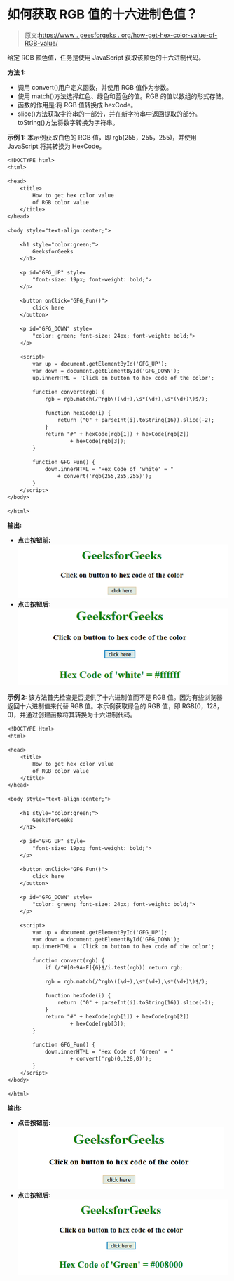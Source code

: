 # 如何获取 RGB 值的十六进制色值？

> 原文:[https://www . geesforgeks . org/how-get-hex-color-value-of-RGB-value/](https://www.geeksforgeeks.org/how-to-get-hex-color-value-of-rgb-value/)

给定 RGB 颜色值，任务是使用 JavaScript 获取该颜色的十六进制代码。

**方法 1:**

*   调用 convert()用户定义函数，并使用 RGB 值作为参数。
*   使用 match()方法选择红色、绿色和蓝色的值。RGB 的值以数组的形式存储。
*   函数的作用是:将 RGB 值转换成 hexCode。
*   slice()方法获取字符串的一部分，并在新字符串中返回提取的部分。toString()方法将数字转换为字符串。

**示例 1:** 本示例获取白色的 RGB 值，即 rgb(255，255，255)，并使用 JavaScript 将其转换为 HexCode。

```
<!DOCTYPE html>
<html>

<head>
    <title>
        How to get hex color value
        of RGB color value
    </title>
</head>

<body style="text-align:center;">

    <h1 style="color:green;"> 
        GeeksforGeeks 
    </h1>

    <p id="GFG_UP" style=
        "font-size: 19px; font-weight: bold;">
    </p>

    <button onClick="GFG_Fun()">
        click here
    </button>

    <p id="GFG_DOWN" style=
        "color: green; font-size: 24px; font-weight: bold;">
    </p>

    <script>
        var up = document.getElementById('GFG_UP');
        var down = document.getElementById('GFG_DOWN');
        up.innerHTML = 'Click on button to hex code of the color';

        function convert(rgb) {
            rgb = rgb.match(/^rgb\((\d+),\s*(\d+),\s*(\d+)\)$/);

            function hexCode(i) {
                return ("0" + parseInt(i).toString(16)).slice(-2);
            }
            return "#" + hexCode(rgb[1]) + hexCode(rgb[2]) 
                    + hexCode(rgb[3]);
        }

        function GFG_Fun() {
            down.innerHTML = "Hex Code of 'white' = "
                + convert('rgb(255,255,255)');
        }
    </script>
</body>

</html>                    
```

**输出:**

*   **点击按钮前:**
    ![](img/7072635a1b404580b9fc153d284935d0.png)
*   **点击按钮后:**
    ![](img/485970f84f0dc83cdfafdfaaa72973df.png)

**示例 2:** 该方法首先检查是否提供了十六进制值而不是 RGB 值。因为有些浏览器返回十六进制值来代替 RGB 值。本示例获取绿色的 RGB 值，即 RGB(0，128，0)，并通过创建函数将其转换为十六进制代码。

```
<!DOCTYPE Html>
<html>

<head>
    <title>
        How to get hex color value
        of RGB color value
    </title>
</head>

<body style="text-align:center;">

    <h1 style="color:green;"> 
        GeeksforGeeks 
    </h1>

    <p id="GFG_UP" style=
        "font-size: 19px; font-weight: bold;">
    </p>

    <button onClick="GFG_Fun()">
        click here
    </button>

    <p id="GFG_DOWN" style=
        "color: green; font-size: 24px; font-weight: bold;">
    </p>

    <script>
        var up = document.getElementById('GFG_UP');
        var down = document.getElementById('GFG_DOWN');
        up.innerHTML = 'Click on button to hex code of the color';

        function convert(rgb) {
            if (/^#[0-9A-F]{6}$/i.test(rgb)) return rgb;

            rgb = rgb.match(/^rgb\((\d+),\s*(\d+),\s*(\d+)\)$/);

            function hexCode(i) {
                return ("0" + parseInt(i).toString(16)).slice(-2);
            }
            return "#" + hexCode(rgb[1]) + hexCode(rgb[2])
                    + hexCode(rgb[3]);
        }

        function GFG_Fun() {
            down.innerHTML = "Hex Code of 'Green' = "
                    + convert('rgb(0,128,0)');
        }
    </script>
</body>

</html>                    
```

**输出:**

*   **点击按钮前:**
    ![](img/20bc985be4a5a90e0c9cf60fd8091fb1.png)
*   **点击按钮后:**
    ![](img/52181a13e2d5a0dc158da7c28a67bacf.png)